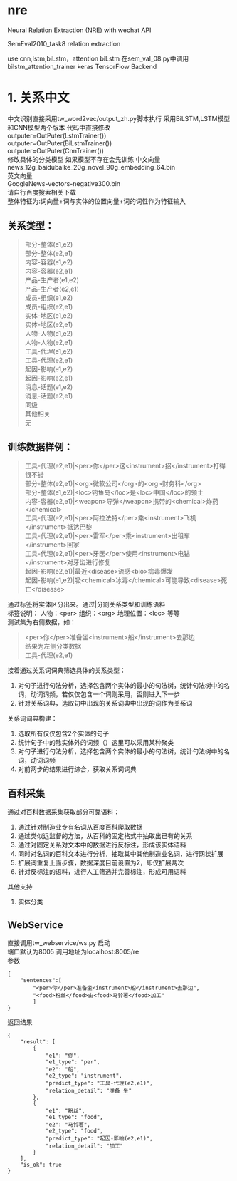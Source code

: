 # nre
Neural Relation Extraction (NRE) with wechat API

SemEval2010_task8 relation extraction

use cnn,lstm,biLstm，attention biLstm
在sem_val_08.py中调用bilstm_attention_trainer
keras TensorFlow Backend

# 1. 关系中文
中文识别直接采用tw_word2vec/output_zh.py脚本执行
采用BiLSTM,LSTM模型和CNN模型两个版本
代码中直接修改  
outputer=OutPuter(LstmTrainer())  
outputer=OutPuter(BiLstmTrainer())  
outputer=OutPuter(CnnTrainer())  
修改具体的分类模型 如果模型不存在会先训练
中文向量  
news_12g_baidubaike_20g_novel_90g_embedding_64.bin  
英文向量  
GoogleNews-vectors-negative300.bin  
请自行百度搜索相关下载  
整体特征为:词向量+词与实体的位置向量+词的词性作为特征输入


## 关系类型：

>部分-整体(e1,e2)  
部分-整体(e2,e1)  
内容-容器(e1,e2)  
内容-容器(e2,e1)  
产品-生产者(e1,e2)  
产品-生产者(e2,e1)  
成员-组织(e1,e2)  
成员-组织(e2,e1)  
实体-地区(e1,e2)  
实体-地区(e2,e1)  
人物-人物(e1,e2)  
人物-人物(e2,e1)  
工具-代理(e1,e2)  
工具-代理(e2,e1)  
起因-影响(e1,e2)  
起因-影响(e2,e1)  
消息-话题(e1,e2)  
消息-话题(e2,e1)  
同级  
其他相关  
无

## 训练数据样例：

>工具-代理(e2,e1)|\<per>你\</per>这\<instrument>招\</instrument>打得很不错  
部分-整体(e2,e1)|\<org>微软公司\</org>的\<org>财务科\</org>  
部分-整体(e1,e2)|\<loc>钓鱼岛\</loc>是\<loc>中国\</loc>的领土  
内容-容器(e2,e1)|\<weapon>导弹\</weapon>携带的\<chemical>炸药\</chemical>  
工具-代理(e2,e1)|\<per>阿拉法特\</per>乘\<instrument>飞机\</instrument>抵达巴黎  
工具-代理(e2,e1)|\<per>雷军\</per>乘\<instrument>出租车\</instrument>回家  
工具-代理(e2,e1)|\<per>牙医\</per>使用\<instrument>电钻\</instrument>对牙齿进行修复  
起因-影响(e2,e1)|最近\<disease>流感</disease>\<bio>病毒</bio>爆发  
起因-影响(e1,e2)|吸\<chemical>冰毒\</chemical>可能导致\<disease>死亡\</disease>  

通过标签将实体区分出来。通过|分割关系类型和训练语料  
标签说明： 人物：\<per>  组织：\<org>  地理位置：\<loc> 等等   
测试集为右侧数据，如：  
> \<per>你\</per>准备坐\<instrument>船\</instrument>去那边  
结果为左侧分类数据    
> 工具-代理(e2,e1)

接着通过关系词词典筛选具体的关系类型：
1. 对句子进行句法分析，选择包含两个实体的最小的句法树，统计句法树中的名词，动词词频，若仅仅包含一个词则采用，否则进入下一步
2. 针对关系词典，选取句中出现的关系词典中出现的词作为关系词

关系词词典构建：
1. 选取所有仅仅包含2个实体的句子
2. 统计句子中的除实体外的词频（）这里可以采用某种聚类
3. 对句子进行句法分析，选择包含两个实体的最小的句法树，统计句法树中的名词，动词词频
4. 对前两步的结果进行综合，获取关系词词典

## 百科采集
通过对百科数据采集获取部分可靠语料：
1. 通过针对制造业专有名词从百度百科爬取数据
2. 通过类似远监督的方法，从百科的固定格式中抽取出已有的关系
3. 通过对固定关系对文本中的数据进行反标注，形成该实体语料
4. 同时对名词的百科文本进行分析，抽取其中其他制造业名词，进行网状扩展
5. 扩展词重复上面步骤，数据深度目前设置为2，即仅扩展两次
6. 针对反标注的语料，进行人工筛选并完善标注，形成可用语料

其他支持
1. 实体分类

## WebService
直接调用tw_webservice/ws.py 启动  
端口默认为8005 调用地址为localhost:8005/re  
参数
```
{
	"sentences":[
		"<per>你</per>准备坐<instrument>船</instrument>去那边",
		"<food>粉丝</food>由<food>马铃薯</food>加工"
		]
}
```

返回结果
```
{
    "result": [
        {
            "e1": "你",
            "e1_type": "per",
            "e2": "船",
            "e2_type": "instrument",
            "predict_type": "工具-代理(e2,e1)",
            "relation_detail": "准备 坐"
        },
        {
            "e1": "粉丝",
            "e1_type": "food",
            "e2": "马铃薯",
            "e2_type": "food",
            "predict_type": "起因-影响(e2,e1)",
            "relation_detail": "加工"
        }
    ],
    "is_ok": true
}
```

